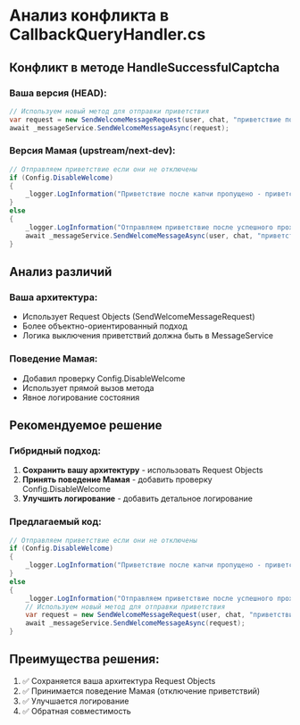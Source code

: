 # Анализ конфликта в CallbackQueryHandler.cs

## Конфликт в методе HandleSuccessfulCaptcha

### Ваша версия (HEAD):
```csharp
// Используем новый метод для отправки приветствия
var request = new SendWelcomeMessageRequest(user, chat, "приветствие после капчи", cancellationToken);
await _messageService.SendWelcomeMessageAsync(request);
```

### Версия Мамая (upstream/next-dev):
```csharp
// Отправляем приветствие если они не отключены
if (Config.DisableWelcome)
{
    _logger.LogInformation("Приветствие после капчи пропущено - приветствия отключены (DOORMAN_DISABLE_WELCOME=true)");
}
else
{
    _logger.LogInformation("Отправляем приветствие после успешного прохождения капчи");
    await _messageService.SendWelcomeMessageAsync(user, chat, "приветствие после капчи", cancellationToken);
}
```

## Анализ различий

### Ваша архитектура:
- Использует Request Objects (SendWelcomeMessageRequest)
- Более объектно-ориентированный подход
- Логика выключения приветствий должна быть в MessageService

### Поведение Мамая:
- Добавил проверку Config.DisableWelcome
- Использует прямой вызов метода
- Явное логирование состояния

## Рекомендуемое решение

### Гибридный подход:
1. **Сохранить вашу архитектуру** - использовать Request Objects
2. **Принять поведение Мамая** - добавить проверку Config.DisableWelcome
3. **Улучшить логирование** - добавить детальное логирование

### Предлагаемый код:
```csharp
// Отправляем приветствие если они не отключены
if (Config.DisableWelcome)
{
    _logger.LogInformation("Приветствие после капчи пропущено - приветствия отключены (DOORMAN_DISABLE_WELCOME=true)");
}
else
{
    _logger.LogInformation("Отправляем приветствие после успешного прохождения капчи");
    // Используем новый метод для отправки приветствия
    var request = new SendWelcomeMessageRequest(user, chat, "приветствие после капчи", cancellationToken);
    await _messageService.SendWelcomeMessageAsync(request);
}
```

## Преимущества решения:
1. ✅ Сохраняется ваша архитектура Request Objects
2. ✅ Принимается поведение Мамая (отключение приветствий)
3. ✅ Улучшается логирование
4. ✅ Обратная совместимость 